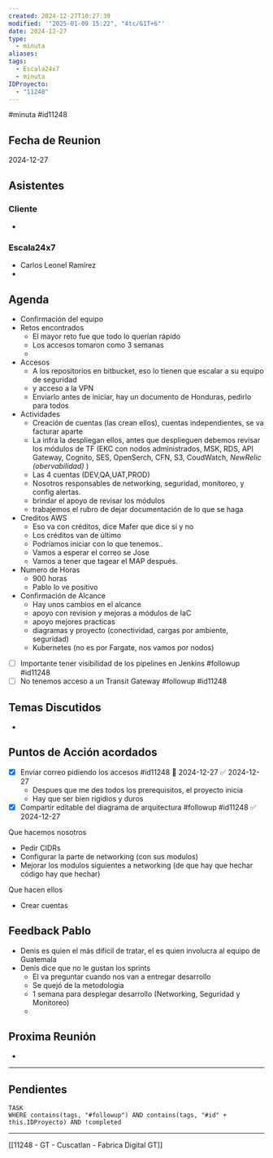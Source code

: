 ```yaml
---
created: 2024-12-27T10:27:39
modified: '"2025-01-09 15:22", "4tc/G1T+6"'
date: 2024-12-27
type:
  - minuta
aliases: 
tags:
  - Escala24x7
  - minuta
IDProyecto:
  - "11248"
---
```

#minuta 
#id11248 

## Fecha de Reunion
2024-12-27
## Asistentes

### Cliente
* 
### Escala24x7
- Carlos Leonel Ramírez
-  

## Agenda
* Confirmación del equipo
* Retos encontrados
	* El mayor reto fue que todo lo querían rápido
	* Los accesos tomaron como 3 semanas
	* 
* Accesos
	* A los repositorios en bitbucket, eso lo tienen que escalar a su equipo de seguridad
	* y acceso a la VPN
	* Enviarlo antes de iniciar, hay un documento de Honduras, pedirlo para todos 
* Actividades
	* Creación de cuentas (las crean ellos), cuentas independientes, se va facturar aparte
	* La infra la despliegan ellos, antes que desplieguen debemos revisar los módulos de TF (EKC con nodos administrados, MSK, RDS, API Gateway, Cognito, SES, OpenSerch, CFN, S3, CoudWatch, *NewRelic (obervabilidad)* )
	* Las 4 cuentas (DEV,QA,UAT,PROD)
	* Nosotros responsables de networking, seguridad, monitoreo, y config alertas.
	* brindar el apoyo de revisar los módulos
	* trabajemos el rubro de dejar documentación de lo que se haga
* Creditos AWS
	* Eso va con créditos, dice Mafer que dice si y no
	* Los créditos van de último
	* Podríamos iniciar con lo que tenemos.. 
	* Vamos a esperar el correo se Jose
	* Vamos a tener que tagear el MAP después.
* Numero de Horas
	* 900 horas
	* Pablo lo ve positivo
* Confirmación de Alcance
	* Hay unos cambios en el alcance
	* apoyo con revision y mejoras a módulos de IaC
	* apoyo mejores practicas
	* diagramas y proyecto (conectividad, cargas por ambiente, seguridad)
	* Kubernetes (no es por Fargate, nos vamos por nodos)

- [ ] Importante tener visibilidad de los pipelines en Jenkins #followup #id11248 
- [ ] No tenemos acceso a un Transit Gateway  #followup #id11248

## Temas Discutidos
*  

## Puntos de Acción acordados
- [x] Enviar correo pidiendo los accesos #id11248 📅 2024-12-27 ✅ 2024-12-27
	- Despues que me des todos los prerequisitos, el proyecto inicia
	- Hay que ser bien rigidios y duros
- [x] Compartir editable del diagrama de arquitectura #followup #id11248 ✅ 2024-12-27

Que hacemos nosotros
- Pedir CIDRs
- Configurar la parte de networking (con sus modulos)
- Mejorar los modulos siguientes a networking (de que hay que hechar código hay que hechar)

Que hacen ellos
- Crear cuentas

## Feedback Pablo
- Denis es quien el más difícil de tratar, el es quien involucra al equipo de Guatemala
- Denis dice que no le gustan los sprints
	- El va preguntar cuando nos van a entregar desarrollo
	- Se quejó de la metodologia
	- 1 semana para desplegar desarrollo (Networking, Seguridad y Monitoreo)
	- 

## Proxima Reunión
*   

--- 
## Pendientes

```dataview
TASK
WHERE contains(tags, "#followup") AND contains(tags, "#id" + this.IDProyecto) AND !completed
```

---
[[11248 - GT - Cuscatlan - Fabrica Digital GT]]